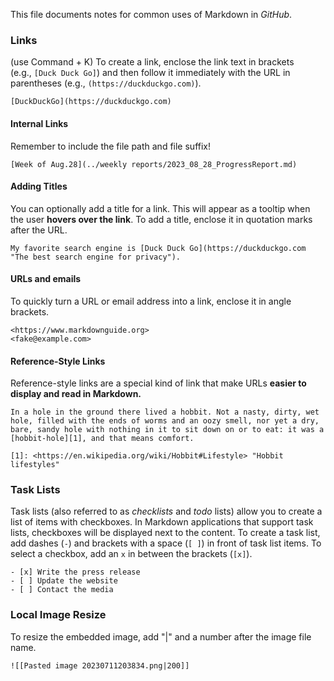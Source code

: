 This file documents notes for common uses of Markdown in *GitHub*. 

### Links
(use Command + K)
To create a link, enclose the link text in brackets (e.g., `[Duck Duck Go]`) and then follow it immediately with the URL in parentheses (e.g., `(https://duckduckgo.com)`).
```
[DuckDuckGo](https://duckduckgo.com)
```
#### Internal Links
Remember to include the file path and file suffix!
```
[Week of Aug.28](../weekly reports/2023_08_28_ProgressReport.md)
```
#### Adding Titles
You can optionally add a title for a link. This will appear as a tooltip when the user **hovers over the link**. To add a title, enclose it in quotation marks after the URL.
```
My favorite search engine is [Duck Duck Go](https://duckduckgo.com "The best search engine for privacy").
```

#### URLs and emails
To quickly turn a URL or email address into a link, enclose it in angle brackets.
```
<https://www.markdownguide.org>
<fake@example.com>
```

#### Reference-Style Links
Reference-style links are a special kind of link that make URLs **easier to display and read in Markdown.**
```
In a hole in the ground there lived a hobbit. Not a nasty, dirty, wet hole, filled with the ends of worms and an oozy smell, nor yet a dry, bare, sandy hole with nothing in it to sit down on or to eat: it was a [hobbit-hole][1], and that means comfort.

[1]: <https://en.wikipedia.org/wiki/Hobbit#Lifestyle> "Hobbit lifestyles"
```

### Task Lists
Task lists (also referred to as _checklists_ and _todo_ lists) allow you to create a list of items with checkboxes. In Markdown applications that support task lists, checkboxes will be displayed next to the content. To create a task list, add dashes (`-`) and brackets with a space (`[ ]`) in front of task list items. To select a checkbox, add an `x` in between the brackets (`[x]`).

```
- [x] Write the press release
- [ ] Update the website
- [ ] Contact the media
```

### Local Image Resize
To resize the embedded image, add "|" and a number after the image file name. 
```
![[Pasted image 20230711203834.png|200]]
```

